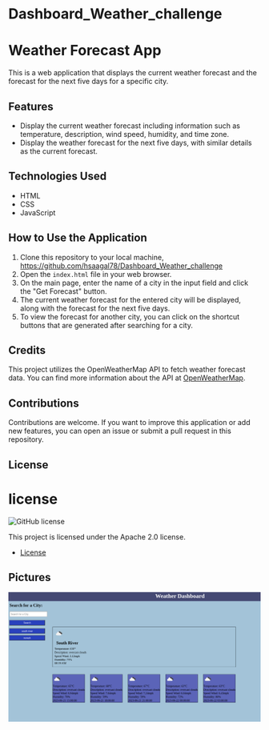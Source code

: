 # Dashboard_Weather_challenge
# Weather Forecast App

This is a web application that displays the current weather forecast and the forecast for the next five days for a specific city.

## Features

- Display the current weather forecast including information such as temperature, description, wind speed, humidity, and time zone.
- Display the weather forecast for the next five days, with similar details as the current forecast.

## Technologies Used

- HTML
- CSS
- JavaScript

## How to Use the Application

1. Clone this repository to your local machine, https://github.com/hsaagal78/Dashboard_Weather_challenge
2. Open the `index.html` file in your web browser.
3. On the main page, enter the name of a city in the input field and click the "Get Forecast" button.
4. The current weather forecast for the entered city will be displayed, along with the forecast for the next five days.
5. To view the forecast for another city, you can click on the shortcut buttons that are generated after searching for a city.

## Credits

This project utilizes the OpenWeatherMap API to fetch weather forecast data. You can find more information about the API at [OpenWeatherMap](https://openweathermap.org/).

## Contributions

Contributions are welcome. If you want to improve this application or add new features, you can open an issue or submit a pull request in this repository.

## License

# license 
![GitHub license](https://img.shields.io/badge/license-Apache%202.0-blue.svg)

This project is licensed under the Apache 2.0 license.

* [License](#license)

## Pictures
![Weather forcecast first page](./picture/Screenshot%202023-06-21%208.25.11%20AM.png)